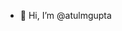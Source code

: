 - 👋 Hi, I’m @atulmgupta


<!---
atulmgupta/atulmgupta is a ✨ special ✨ repository because its `README.md` (this file) appears on your GitHub profile.
You can click the Preview link to take a look at your changes.
--->
